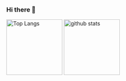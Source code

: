 ### Hi there 👋
<p align="left"> 
  <img alt="Top Langs" height="147px" src="https://github-readme-stats.vercel.app/api/top-langs/?username=murasame29&layout=compact&langs_count=6&theme=merko" />
  <img alt="github stats" height="147px" src="https://github-readme-stats.vercel.app/api?username=murasame29&show_icons=true&theme=merko" /> 
</p>

<!--
**murasame29/murasame29** is a ✨ _special_ ✨ repository because its `README.md` (this file) appears on your GitHub profile.

Here are some ideas to get you started:

- 🔭 I’m currently working on ...
- 🌱 I’m currently learning ...
- 👯 I’m looking to collaborate on ...
- 🤔 I’m looking for help with ...
- 💬 Ask me about ...
- 📫 How to reach me: ...
- 😄 Pronouns: ...
- ⚡ Fun fact: ...
-->
